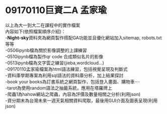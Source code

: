 # 09170110巨資二A 孟家瑜
以上為大一到大二在課程中的實作檔案<br/>
內容如下(依照檔案順序介紹)：<br/>
-<strong>Night-sky</strong>資料夾為網頁製作搭配GA功能並且優化網站加入sitemap, robots.txt等等<br/>
-0506ipynb檔為關於影像調整的上課練習<br/>
-0510ipynb檔為製作qr code 合成類似名片的影像<br/>
-0513ipynb檔為文字雲之練習(jieba,wordcloud...)<br/>
-09170110孟家瑜檔案為html語法練習，包括視覺呈現及判斷式<br/>
-資料庫學期專案為利用sql語法的資料庫分析，加上結果探討<br/>
-book your books為訂書系統之網頁製作，包括登入畫面、購物車····<br/>
-tarot為使用random語法之抽籤系統，應用在塔羅牌上<br/>
-爬蟲1為hahow網站之爬蟲，內容為評價及數量相關之分析(利用json)<br/>
-資分期末為台灣未來一週天氣相關資料爬取，最後用GUI介面及圖表呈現(利用json)<br/>
